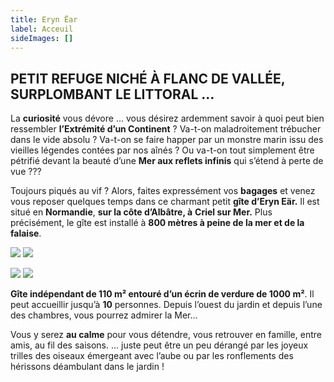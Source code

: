 ```yaml
---
title: Eryn Ëar
label: Acceuil
sideImages: []
---
```


## PETIT REFUGE NICHÉ À FLANC DE VALLÉE,  SURPLOMBANT LE LITTORAL …

La **curiosité** vous dévore … vous désirez ardemment savoir à quoi peut bien ressembler **l’Extrémité d’un Continent** ? Va-t-on maladroitement trébucher dans le vide absolu ? Va-t-on se faire happer par un monstre marin issu des vieilles légendes contées par nos aînés ? Ou va-t-on tout simplement être pétrifié devant la beauté d’une **Mer aux reflets infinis** qui s’étend à perte de vue ???

Toujours piqués au vif ? Alors, faites expressément vos **bagages** et venez vous reposer quelques temps dans ce charmant petit **gîte d’Eryn Eär.** Il est situé en **Normandie**, **sur la côte d’Albâtre, à** **Criel sur Mer.** Plus précisément, le gîte est installé à **800 mètres à peine de la mer et de la falaise**.

![](/uploads/7.jpg) ![](/uploads/8.jpg) 

![](/uploads/5.jpg) ![](/uploads/6.jpg)

**Gîte indépendant de 110 m² entouré d’un écrin de verdure de 1000 m²**. Il peut accueillir jusqu’à **10** personnes. Depuis l’ouest du jardin et depuis l’une des chambres, vous pourrez admirer la Mer…

Vous y serez **au calme** pour vous détendre, vous retrouver en famille, entre amis, au fil des saisons. … juste peut être un peu dérangé par les joyeux trilles des oiseaux émergeant avec l’aube ou par les ronflements des hérissons déambulant dans le jardin !
